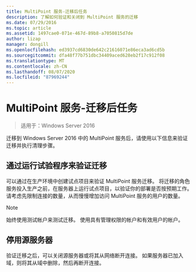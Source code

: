 ```yaml
---
title: MultiPoint 服务-迁移后任务
description: 了解如何验证和关闭到 MultiPoint 服务的迁移
ms.date: 07/29/2016
ms.topic: article
ms.assetid: 1497cae0-071e-467d-89b8-a7050815d7de
author: lizap
manager: dongill
ms.openlocfilehash: ed3937cd6830de642c21616071e86eca3ad6cd5b
ms.sourcegitcommit: dfa48f77b751dbc34409aced628eb2f17c912f08
ms.translationtype: MT
ms.contentlocale: zh-CN
ms.lasthandoff: 08/07/2020
ms.locfileid: "87969244"
---
```

# <a name="multipoint-services---post-migration-tasks"></a>MultiPoint 服务-迁移后任务

>适用于：Windows Server 2016

迁移到 Windows Server 2016 中的 MultiPoint 服务后，请使用以下信息来验证迁移并执行清理步骤。

## <a name="validate-the-migration-by-running-a-pilot-program"></a>通过运行试验程序来验证迁移

可以通过在生产环境中创建试点项目来验证 MultiPoint 服务迁移。 将迁移的角色服务投入生产之前，在服务器上运行试点项目，以验证你的部署是否按预期工作。 请考虑先限制连接的数量，从而慢慢增加访问 MultiPoint 服务的用户的数量。

> [!NOTE]
> 始终使用测试帐户来测试迁移。 使用具有管理权限的帐户和有效用户的帐户。

## <a name="retire-the-source-server"></a>停用源服务器
验证迁移之后，可以关闭源服务器或将其从网络断开连接。 如果服务器已加入域，则将其从域中删除，然后再断开连接。

